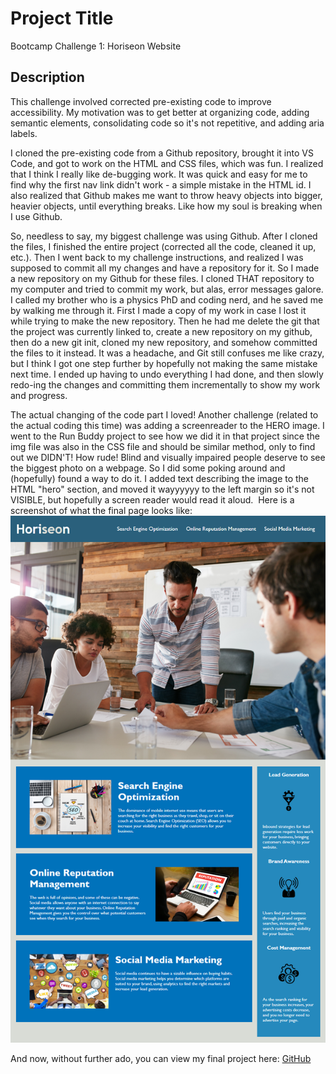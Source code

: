 # Project Title
Bootcamp Challenge 1: Horiseon Website
​
## Description 
​This challenge involved corrected pre-existing code to improve accessibility. My motivation was to get better at organizing code, adding semantic elements, consolidating code so it's not repetitive, and adding aria labels. 

I cloned the pre-existing code from a Github repository, brought it into VS Code, and got to work on the HTML and CSS files, which was fun. I realized that I think I really like de-bugging work.  It was quick and easy for me to find why the first nav link didn't work - a simple mistake in the HTML id.  I also realized that Github makes me want to throw heavy objects into bigger, heavier objects, until everything breaks. Like how my soul is breaking when I use Github. 

So, needless to say, my biggest challenge was using Github. After I cloned the files, I finished the entire project (corrected all the code, cleaned it up, etc.). Then I went back to my challenge instructions, and realized I was supposed to commit all my changes and have a repository for it.  So I made a new repository on my Github for these files. I cloned THAT repository to my computer and tried to commit my work, but alas, error messages galore.  I called my brother who is a physics PhD and coding nerd, and he saved me by walking me through it.  First I made a copy of my work in case I lost it while trying to make the new repository. Then he had me delete the git that the project was currently linked to, create a new repository on my github, then do a new git init, cloned my new repository, and somehow committed the files to it instead. It was a headache, and Git still confuses me like crazy, but I think I got one step further by hopefully not making the same mistake next time. I ended up having to undo everything I had done, and then slowly redo-ing the changes and committing them incrementally to show my work and progress. 

The actual changing of the code part I loved!  Another challenge (related to the actual coding this time) was adding a screenreader to the HERO image.  I went to the Run Buddy project to see how we did it in that project since the img file was also in the CSS file and should be similar method, only to find out we DIDN'T!  How rude!  Blind and visually impaired people deserve to see the biggest photo on a webpage.  So I did some poking around and (hopefully) found a way to do it. I added text describing the image to the HTML "hero" section, and moved it wayyyyyy to the left margin so it's not VISIBLE, but hopefully a screen reader would read it aloud. 
​
Here is a screenshot of what the final page looks like: ![screenshot of project](./mockup.png)


And now, without further ado, you can view my final project here: [GitHub](http://suzannaakins.github.io/challenge1)
